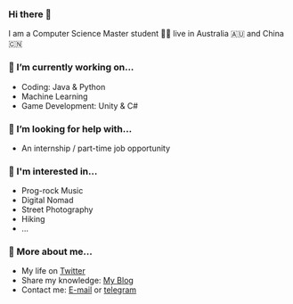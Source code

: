 ### Hi there 👋

I am a Computer Science Master student 👨‍💻 live in Australia 🇦🇺 and China 🇨🇳

### 🔧 I’m currently working on...

- Coding: Java & Python
- Machine Learning 
- Game Development: Unity & C#

### 🤔 I’m looking for help with...

- An internship / part-time job opportunity 

### 🎸 I'm interested in...

- Prog-rock Music 
- Digital Nomad 
- Street Photography 
- Hiking 
- ...

### 🔗 More about me...

- My life on [Twitter](https://twitter.com/AvarbyKira) 
- Share my knowledge: [My Blog](https://avarbykira.github.io) 
- Contact me: [E-mail](mailto:avarbykira@gmail.com) or [telegram](https://t.me/avarbykira)
